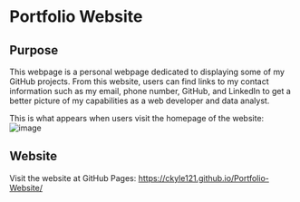 # Portfolio Website

## Purpose
This webpage is a personal webpage dedicated to displaying some of my GitHub projects. From this website, users can find links to my contact information such as my email, phone number, GitHub, and LinkedIn to get a better picture of my capabilities as a web developer and data analyst. 

This is what appears when users visit the homepage of the website: 
![image](https://user-images.githubusercontent.com/75647359/160904415-40798a88-bb73-4719-90ce-6c56f4d3440b.png)

## Website 
Visit the website at GitHub Pages: https://ckyle121.github.io/Portfolio-Website/
